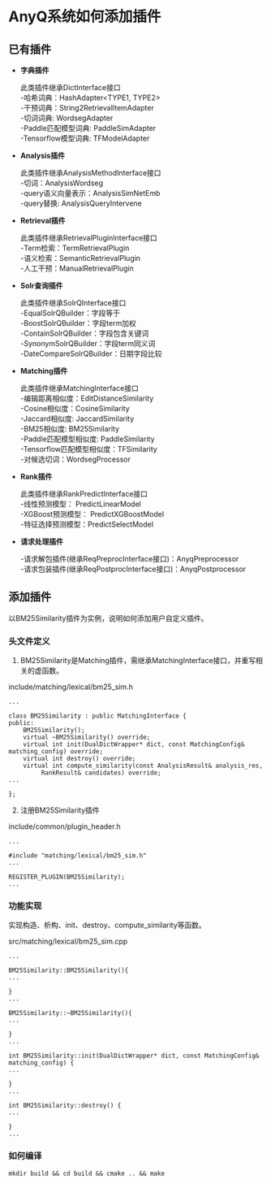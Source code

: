 # AnyQ系统如何添加插件

## 已有插件

- **字典插件**

	此类插件继承DictInterface接口    
	-哈希词典：HashAdapter<TYPE1, TYPE2>    
	-干预词典：String2RetrievalItemAdapter    
	-切词词典: WordsegAdapter    
	-Paddle匹配模型词典: PaddleSimAdapter    
	-Tensorflow模型词典: TFModelAdapter    

- **Analysis插件**

	此类插件继承AnalysisMethodInterface接口    
	-切词：AnalysisWordseg    
	-query语义向量表示：AnalysisSimNetEmb    
	-query替换: AnalysisQueryIntervene    

- **Retrieval插件**

	此类插件继承RetrievalPluginInterface接口    
	-Term检索：TermRetrievalPlugin    
	-语义检索：SemanticRetrievalPlugin    
	-人工干预：ManualRetrievalPlugin    

- **Solr查询插件**

	此类插件继承SolrQInterface接口    
	-EqualSolrQBuilder：字段等于    
	-BoostSolrQBuilder：字段term加权    
	-ContainSolrQBuilder：字段包含关键词    
	-SynonymSolrQBuilder：字段term同义词    
	-DateCompareSolrQBuilder：日期字段比较    

- **Matching插件**

	此类插件继承MatchingInterface接口    
	-编辑距离相似度：EditDistanceSimilarity    
	-Cosine相似度：CosineSimilarity    
	-Jaccard相似度: JaccardSimilarity    
	-BM25相似度: BM25Similarity    
	-Paddle匹配模型相似度: PaddleSimilarity    
	-Tensorflow匹配模型相似度：TFSimilarity    
	-对候选切词：WordsegProcessor    

- **Rank插件**

	此类插件继承RankPredictInterface接口    
	-线性预测模型： PredictLinearModel    
	-XGBoost预测模型： PredictXGBoostModel    
	-特征选择预测模型：PredictSelectModel    

- **请求处理插件**

	-请求解包插件(继承ReqPreprocInterface接口)：AnyqPreprocessor    
	-请求包装插件(继承ReqPostprocInterface接口)：AnyqPostprocessor    


## 添加插件

以BM25Similarity插件为实例，说明如何添加用户自定义插件。

### 头文件定义

1. BM25Similarity是Matching插件，需继承MatchingInterface接口，并重写相关的虚函数。

include/matching/lexical/bm25_sim.h
```
...

class BM25Similarity : public MatchingInterface {
public:
    BM25Similarity();
    virtual ~BM25Similarity() override;
    virtual int init(DualDictWrapper* dict, const MatchingConfig& matching_config) override;
    virtual int destroy() override;
    virtual int compute_similarity(const AnalysisResult& analysis_res,
         RankResult& candidates) override;
...

};
```

2. 注册BM25Similarity插件

include/common/plugin_header.h
```
...

#include "matching/lexical/bm25_sim.h"
...

REGISTER_PLUGIN(BM25Similarity);
...

```

### 功能实现

实现构造、析构、init、destroy、compute_similarity等函数。

src/matching/lexical/bm25_sim.cpp
```
...

BM25Similarity::BM25Similarity(){
...

}
...

BM25Similarity::~BM25Similarity(){
...

}
...

int BM25Similarity::init(DualDictWrapper* dict, const MatchingConfig& matching_config) {
...

}
...

int BM25Similarity::destroy() {
...

}
...

```

### 如何编译

```
mkdir build && cd build && cmake .. && make
```
